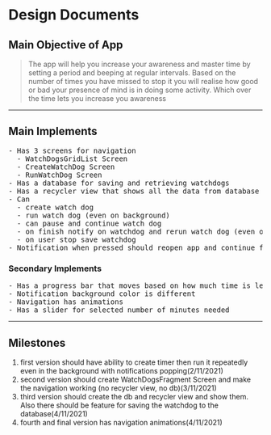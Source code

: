 # Design Documents
## Main Objective of App
> The app will help you increase your awareness and master time by setting a period and beeping at regular intervals. Based on the number of times you have missed to stop it you will realise how good or bad your presence of mind is in doing some activity. Which over the time lets you increase you awareness

----

## Main Implements
<pre>
- Has 3 screens for navigation
  - WatchDogsGridList Screen                                                                        -2
  - CreateWatchDog Screen                                                                           -1
  - RunWatchDog Screen                                                                              -1
- Has a database for saving and retrieving watchdogs                                                -3
- Has a recycler view that shows all the data from database                                         -4
- Can
  - create watch dog                                                                                -1
  - run watch dog (even on background)                                                              -1
  - can pause and continue watch dog                                                                -1
  - on finish notify on watchdog and rerun watch dog (even on background)                           -1
  - on user stop save watchdog                                                                      -1
- Notification when pressed should reopen app and continue from their not restart the main activity -2
</pre>
### Secondary Implements
<pre>
- Has a progress bar that moves based on how much time is left                                      -1
- Notification background color is different                                                        -5
- Navigation has animations                                                                         -6
- Has a slider for selected number of minutes needed                                                -1
</pre>

----

## Milestones
1. first version should have ability to create timer then run it repeatedly even in the background with notifications popping(2/11/2021)
2. second version should create WatchDogsFragment Screen and make the navigation working (no recycler view, no db)(3/11/2021)
3. third version should create the db and recycler view and show them. Also there should be feature for saving the watchdog to the database(4/11/2021)
4. fourth and final version has navigation animations(4/11/2021)
